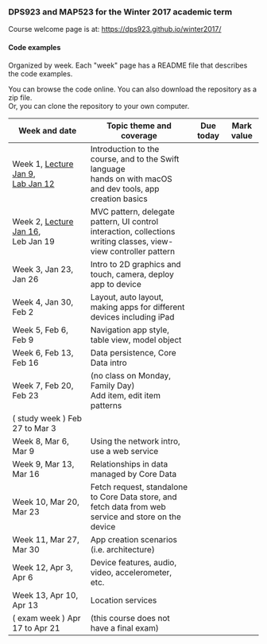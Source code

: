 ### DPS923 and MAP523 for the Winter 2017 academic term

Course welcome page is at: https://dps923.github.io/winter2017/

#### Code examples
Organized by week. Each "week" page has a README file that describes the code examples.

You can browse the code online. You can also download the repository as a zip file.  
Or, you can clone the repository to your own computer.  

|Week&nbsp;and&nbsp;date|Topic theme and coverage|Due today|Mark value|
|--------------------|------------------------|---------|----------|
| Week 1, [Lecture Jan 9](lectures/week1),<br>[Lab Jan 12](labs/week1) | Introduction to the course, and to the Swift language<br>hands on with macOS and dev tools, app creation basics |
| Week 2, [Lecture Jan 16](lectures/week2),<br>Leb Jan 19 | MVC pattern, delegate pattern, UI control interaction, collections<br>writing classes, view-view controller pattern |	
| Week 3, Jan 23, Jan 26 |	Intro to 2D graphics and touch, camera, deploy app to device		
| Week 4, Jan 30, Feb 2|	Layout, auto layout, making apps for different devices including iPad		
| Week 5, Feb 6, Feb 9|	Navigation app style, table view, model object		
| Week 6, Feb 13, Feb 16|	Data persistence, Core Data intro		
| Week 7, Feb 20, Feb 23	|(no class on Monday, Family Day)<br>Add item, edit item patterns		
|( study week ) Feb 27 to Mar 3 |			
| Week 8, Mar 6, Mar 9|	Using the network intro, use a web service		
| Week 9, Mar 13, Mar 16|	Relationships in data managed by Core Data		
| Week 10, Mar 20, Mar 23|	Fetch request, standalone to Core Data store, and<br>fetch data from web service and store on the device		
| Week 11, Mar 27, Mar 30|	App creation scenarios (i.e. architecture)		
| Week 12, Apr 3, Apr 6|	Device features, audio, video, accelerometer, etc.		
| Week 13, Apr 10, Apr 13|	Location services		
| ( exam week ) Apr 17 to Apr 21|	(this course does not have a final exam)
